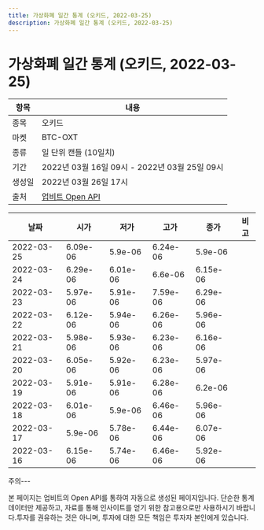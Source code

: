 ```yaml
---
title: 가상화폐 일간 통계 (오키드, 2022-03-25)
description: 가상화폐 일간 통계 (오키드, 2022-03-25)
---
```


가상화폐 일간 통계 (오키드, 2022-03-25)
===

|항목|내용|
|--|--|
|종목|오키드|
|마켓|BTC-OXT|
|종류|일 단위 캔들 (10일치)|
|기간|2022년 03월 16일 09시 - 2022년 03월 25일 09시|
|생성일|2022년 03월 26일 17시|
|출처|[업비트 Open API](https://docs.upbit.com)|


|날짜|시가|저가|고가|종가|비고|
|--|--|--|--|--|--|
|2022-03-25|6.09e-06|5.9e-06|6.24e-06|5.9e-06|    |
|2022-03-24|6.29e-06|6.01e-06|6.6e-06|6.15e-06|    |
|2022-03-23|5.97e-06|5.91e-06|7.59e-06|6.29e-06|    |
|2022-03-22|6.12e-06|5.94e-06|6.26e-06|5.96e-06|    |
|2022-03-21|5.98e-06|5.93e-06|6.23e-06|6.16e-06|    |
|2022-03-20|6.05e-06|5.92e-06|6.23e-06|5.97e-06|    |
|2022-03-19|5.91e-06|5.91e-06|6.28e-06|6.2e-06|    |
|2022-03-18|6.01e-06|5.9e-06|6.46e-06|5.96e-06|    |
|2022-03-17|5.9e-06|5.78e-06|6.44e-06|6.07e-06|    |
|2022-03-16|6.15e-06|5.74e-06|6.46e-06|5.92e-06|    |


주의---

본 페이지는 업비트의 Open API를 통하여 자동으로 생성된 페이지입니다. 단순한 통계 데이터만 제공하고, 자료를 통해 인사이트를 얻기 위한 참고용으로만 사용하시기 바랍니다.투자를 권유하는 것은 아니며, 투자에 대한 모든 책임은 투자자 본인에게 있습니다.